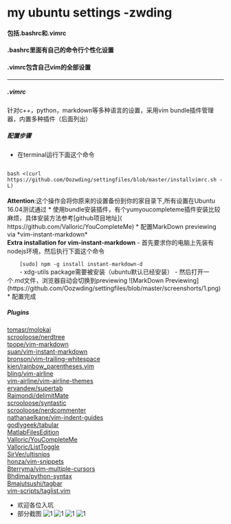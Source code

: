 # my ubuntu settings -zwding
#### 包括.bashrc和.vimrc
#### .bashrc里面有自己的命令行个性化设置
#### .vimrc包含自己vim的全部设置
- - -
##### .vimrc
针对c++，python，markdown等多种语言的设置，采用vim
bundle插件管理器，内置多种插件（后面列出）</br>
##### 配置步骤
* 在terminal运行下面这个命令<br>
<code>
bash <(curl https://github.com/Oozwding/settingfiles/blob/master/installvimrc.sh -L)
</code><br>
<b>Attention</b>:这个操作会将你原来的设置备份到你的家目录下,所有设置在Ubuntu 16.04测试通过
* 使用bundle安装插件，有个yumyoucompleteme插件安装比较麻烦，具体安装方法参考[github项目地址](
https://github.com/Valloric/YouCompleteMe)
* 配置MarkDown previewing via *vim-instant-markdown*<br>
	<b>Extra installation for vim-instant-markdown</b>
	- 首先要求你的电脑上先装有nodejs环境，然后执行下面这个命令<br>
	<code>
	[sudo] npm -g install instant-markdown-d
	</code>
	- xdg-utils package需要被安装（ubuntu默认已经安装）
	- 然后打开一个.md文件，浏览器自动会切换到previewing
	![MarkDown
	Previewing](https://github.com/Oozwding/settingfiles/blob/master/screenshorts/1.png)
* 配置完成<br>


##### Plugins<br>
[tomasr/molokai](https://github.com/tomasr/molokai)<br>
[scrooloose/nerdtree](https://github.com/crooloose/nerdtree)<br>
[tpope/vim-markdown](https://github.com/tpope/vim-markdown)<br>
[suan/vim-instant-markdown](https://github.com/suan/vim-instant-markdown)<br>
[bronson/vim-trailing-whitespace](https://github.com/bronson/vim-trailing-whitespace)<br>
[kien/rainbow_parentheses.vim](https://github.com/kien/rainbow_parentheses.vim)<br>
[bling/vim-airline](https://github.com/bling/vim-airline)<br>
[vim-airline/vim-airline-themes](https://github.com/vim-airline/vim-airline-themes)<br>
[ervandew/supertab](https://github.com/ervandew/supertab)<br>
[Raimondi/delimitMate](https://github.com/Raimondi/delimitMate)<br>
[scrooloose/syntastic](https://github.com/scrooloose/syntastic)<br>
[scrooloose/nerdcommenter](https://github.com/scrooloose/nerdcommenter])<br>
[nathanaelkane/vim-indent-guides](https://github.com/nathanaelkane/vim-indent-guides)<br>
[godlygeek/tabular](https://github.com/godlygeek/tabular)<br>
[MatlabFilesEdition](https://github.com/MatlabFilesEdition)<br>
[Valloric/YouCompleteMe](https://github.com/Valloric/YouCompleteMe)<br>
[Valloric/ListToggle](https://github.com/Valloric/ListToggle)<br>
[SirVer/ultisnips](https://github.com/SirVer/ultisnips)<br>
[honza/vim-snippets](https://github.com/honza/vim-snippets)<br>
[Bterryma/vim-multiple-cursors](https://github.com/Bterryma/vim-multiple-cursors)<br>
[Bhdima/python-syntax](https://github.com/Bhdima/python-syntax)<br>
[Bmajutsushi/tagbar](https://github.com/Bmajutsushi/tagbar)<br>
[vim-scripts/taglist.vim](https://github.com/vim-scripts/taglist.vim)<br>
* 欢迎各位入坑
* 部分截图
![1](https://github.com/Oozwding/settingfiles/blob/master/screenshorts/2.png)
![1](https://github.com/Oozwding/settingfiles/blob/master/screenshorts/3.png)
![1](https://github.com/Oozwding/settingfiles/blob/master/screenshorts/4.png)
![1](https://github.com/Oozwding/settingfiles/blob/master/screenshorts/5.png)
